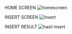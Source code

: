 HOME SCREEN
![homescreen](https://github.com/user-attachments/assets/18215b14-2318-482e-995f-3c5409776a26)

INSERT SCREEN
![Insert](https://github.com/user-attachments/assets/6e08c110-bd3c-45d1-9f6c-64d0c524342b)

INSERT RESULT
![hasil insert](https://github.com/user-attachments/assets/21a17943-0d09-420f-83a1-68de66ea1e55)
